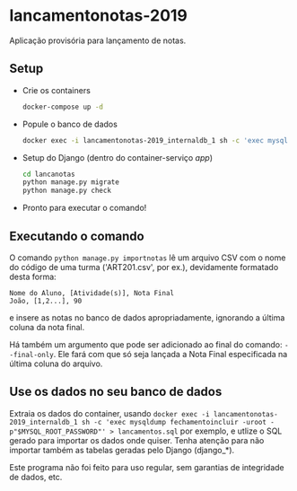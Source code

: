 # lancamentonotas-2019
Aplicação provisória para lançamento de notas. 

## Setup
- Crie os containers
    ```bash
    docker-compose up -d
    ```
- Popule o banco de dados
    ```bash
    docker exec -i lancamentonotas-2019_internaldb_1 sh -c 'exec mysql -uroot -p"$MYSQL_ROOT_PASSWORD" fechamentoincluir' < database.sql
    ```
- Setup do Django (dentro do container-serviço *app*)
    ```bash
    cd lancanotas
    python manage.py migrate
    python manage.py check
    ```
- Pronto para executar o comando!

## Executando o comando

O comando ```python manage.py importnotas``` lê um arquivo CSV com o nome do código de uma turma ('ART201.csv', por ex.), devidamente formatado desta forma:
```csv
Nome do Aluno, [Atividade(s)], Nota Final
João, [1,2...], 90
```
e insere as notas no banco de dados apropriadamente, ignorando a última coluna da nota final.


Há também um argumento que pode ser adicionado ao final do comando: ```--final-only```. Ele fará com que só seja lançada a Nota Final especificada na última coluna do arquivo.

## Use os dados no seu banco de dados
Extraia os dados do container, usando ```docker exec -i lancamentonotas-2019_internaldb_1 sh -c 'exec mysqldump fechamentoincluir -uroot -p"$MYSQL_ROOT_PASSWORD"' > lancamentos.sql``` por exemplo, e utlize o SQL gerado para importar os dados onde quiser. Tenha atenção para não importar também as tabelas geradas pelo Django (django_*).


Este programa não foi feito para uso regular, sem garantias de integridade de dados, etc.
